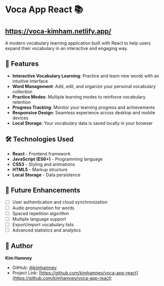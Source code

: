# Voca App React 📚
## https://voca-kimham.netlify.app/
A modern vocabulary learning application built with React to help users expand their vocabulary in an interactive and engaging way.

## 🌟 Features

- **Interactive Vocabulary Learning**: Practice and learn new words with an intuitive interface
- **Word Management**: Add, edit, and organize your personal vocabulary collection
- **Practice Modes**: Multiple learning modes to reinforce vocabulary retention
- **Progress Tracking**: Monitor your learning progress and achievements
- **Responsive Design**: Seamless experience across desktop and mobile devices
- **Local Storage**: Your vocabulary data is saved locally in your browser

## 🛠 Technologies Used

- **React** - Frontend framework
- **JavaScript (ES6+)** - Programming language
- **CSS3** - Styling and animations
- **HTML5** - Markup structure
- **Local Storage** - Data persistence

## 🔮 Future Enhancements

- [ ] User authentication and cloud synchronization
- [ ] Audio pronunciation for words
- [ ] Spaced repetition algorithm
- [ ] Multiple language support
- [ ] Export/import vocabulary lists
- [ ] Advanced statistics and analytics

## 👤 Author

**Kim Hamney**
- GitHub: [@kimhamney](https://github.com/kimhamney)
- Project Link: [https://github.com/kimhamney/voca-app-react](https://github.com/kimhamney/voca-app-react)
